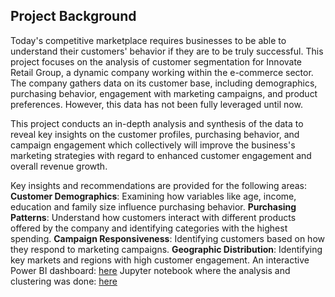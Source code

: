 ## Project Background
Today's competitive marketplace requires businesses to be able to understand their customers' behavior if they are to be truly successful. This project focuses on the analysis of customer segmentation for Innovate Retail Group, a dynamic company working within the e-commerce sector. The company gathers data on its customer base, including demographics, purchasing behavior, engagement with marketing campaigns, and product preferences. However, this data has not been fully leveraged until now.

This project conducts an in-depth analysis and synthesis of the data to reveal key insights on the customer profiles, purchasing behavior, and campaign engagement which collectively will improve the business's marketing strategies with regard to enhanced customer engagement and overall revenue growth.

Key insights and recommendations are provided for the following areas:
  **Customer Demographics**: Examining how variables like age, income, education and family size influence purchasing behavior.
  **Purchasing Patterns**: Understand how customers interact with different products offered by the     company and identifying categories with the highest spending.
  **Campaign Responsiveness**: Identifying customers based on how they respond to marketing campaigns.
  **Geographic Distribution**: Identifying key markets and regions with high customer engagement.
An interactive Power BI dashboard: [here](https://github.com/Catherinedataa/customer-segmentation-analysis/blob/master/customer-segmentation.pbix) 
Jupyter notebook where the analysis and clustering was done: [here](https://github.com/Catherinedataa/customer-segmentation-analysis/blob/master/customer_personality.ipynb)

